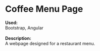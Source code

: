 <h1>Coffee Menu Page</h1>
<b>Used:</b><br> 
Bootstrap, Angular<br><br>
<b>Description:</b><br>
A webpage designed for a restaurant menu.<br>
